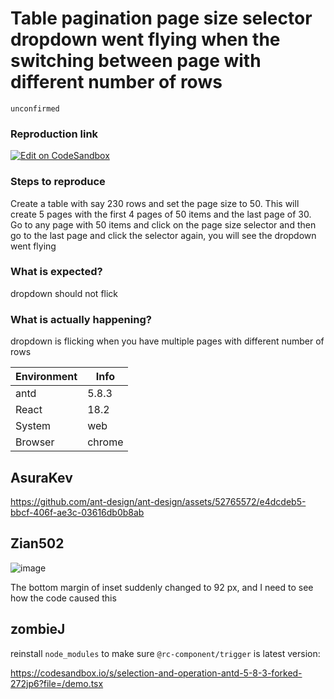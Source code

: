 # Table pagination page size selector dropdown went flying when the switching between page with different number of rows

`unconfirmed`

### Reproduction link

[![Edit on CodeSandbox](https://codesandbox.io/static/img/play-codesandbox.svg)](https://codesandbox.io/s/selection-and-operation-antd-5-8-3-forked-8l8snl?file=/demo.tsx)

### Steps to reproduce

Create a table with say 230 rows and set the page size to 50. This will create 5 pages with the first 4 pages of 50 items and the last page of 30. Go to any page with 50 items and click on the page size selector and then go to the last page and click the selector again, you will see the dropdown went flying

### What is expected?

dropdown should not flick

### What is actually happening?

dropdown is flicking when you have multiple pages with different number of rows

| Environment | Info   |
| ----------- | ------ |
| antd        | 5.8.3  |
| React       | 18.2   |
| System      | web    |
| Browser     | chrome |

<!-- generated by ant-design-issue-helper. DO NOT REMOVE -->

## AsuraKev

https://github.com/ant-design/ant-design/assets/52765572/e4dcdeb5-bbcf-406f-ae3c-03616db0b8ab

## Zian502

![image](https://github.com/ant-design/ant-design/assets/26033663/3912d0b1-d020-4781-be42-8429b0a5cf94)

The bottom margin of inset suddenly changed to 92 px, and I need to see how the code caused this

## zombieJ

reinstall `node_modules` to make sure `@rc-component/trigger` is latest version:

https://codesandbox.io/s/selection-and-operation-antd-5-8-3-forked-272jp6?file=/demo.tsx
